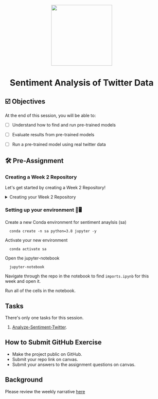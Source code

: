 <p align = "center" draggable=”false” ><img src="https://user-images.githubusercontent.com/37101144/161836199-fdb0219d-0361-4988-bf26-48b0fad160a3.png"
     width="200px"
     height="auto"/>
</p>



# <h1 align="center" id="heading">Sentiment Analysis of Twitter Data</h1>



## ☑️ Objectives
At the end of this session, you will be able to:
- [ ] Understand how to find and run pre-trained models
- [ ] Evaluate results from pre-trained models
- [ ] Run a pre-trained model using real twitter data


## :hammer_and_wrench: Pre-Assignment

### Creating a Week 2 Repository
Let's get started by creating a Week 2 Repository!

<details>
  <summary>Creating your Week 2 Repository</summary>
  <br>

1. The first thing to do is create a new empty public repository!

![image](https://user-images.githubusercontent.com/19699016/176268864-0893db99-f496-4e0f-8860-fc635ec76106.png)

2. Be sure to fill out your repository name, description, and ensure it's public! NOTE: DO NOT ADD A README OR LICENSE
     
![image](https://user-images.githubusercontent.com/19699016/176269140-57baeb17-9e97-412b-bd9b-866dc7012e85.png)

3. Now that you've done the required set-up on GitHub.com, let's move to our terminal and clone the MLE-8 repository!
     
     ```console
     git clone git@github.com:FourthBrain/MLE-8.git
     ```
     
4. OPTIONAL: If you've already cloned the MLE-8 repository - feel free to pull the recent changes by `cd`ing into the directory that contains the MLE-8 repo, and running this command. Be sure to return to the parent directory before moving on! (`cd ..`)
     
     ```console
      git pull origin main
     ```

5. Now, we're going to copy the contents of the assignment to a new folder using the following command
     
     ```console
     cp -r MLE-8/assignments/week-2-analyze-sentiment-twitter .
     ```
     
6. Once that is complete, we'll `cd` into the newly created folder with
     
     ```console
     cd week-2-analyze-sentiment-twitter
     ```
     
7. Now, let's init our repository in this folder using
     
     ```console
     git init
     ```
     
8. We'll add the contents of the folder using
     
     ```console
     git add .
     ```
     
9. Let's create an initial commit!
     
     ```console
     git commit -m "Initial Commit"
     ```
     
10. Now we can add our created repository as a remote using the following command. Don't forget, you can get the SSH address from your repository by clicking the green `Code` button on GitHub.com!
     
     ```console
     git remote add main git@github.com:<YOUR GITHUB USERNAME>/<YOUR REPOSITORY NAME>
     ```
     
11. Now we'll set our branch to `main`
     
     ```console
     git branch -M main
     ```
     
12. Last, but not least, let's push the contents of our commit to our repo!
     
     ```console
     git push -u main main
     ```
 
13. That's it, that's all!

</details>

### Setting up your environment 🐍🖥️

Create a new Conda environment for sentiment anaylsis (sa)
```console
  conda create -n sa python=3.8 jupyter -y
```
Activate your new environment
```console
  conda activate sa
```

Open the jupyter-notebook
```console
  jupyter-notebook
```

Navigate through the repo in the notebook to find `imports.ipynb` for this week and open it.

Run all of the cells in the notebook.

## Tasks
There's only one tasks for this session.
1. [Analyze-Sentiment-Twitter](nb/analyze-sentiment-twitter.ipynb). 

## How to Submit GitHub Exercise
- Make the project public on GitHub.
- Submit your repo link on canvas. 
- Submit your answers to the assignment questions on canvas.


## Background
Please review the weekly narrative [here](https://www.notion.so/Week-2-Data-Centric-AI-the-AI-Product-Lifecycle-72a84c1517b44fcbb3e6bd11d47477dc#2b73937612bb46559f5b91dc2bf55e7d)
